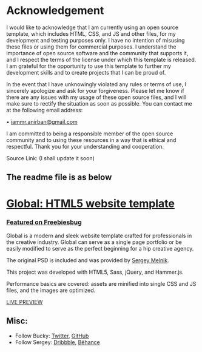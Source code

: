 # Acknowledgement   

I would like to acknowledge that I am currently using an open source template, which includes HTML, CSS, and JS and other files, for my development and testing purposes only. I have no intention of misusing these files or using them for commercial purposes. I understand the importance of open source software and the community that supports it, and I respect the terms of the license under which this template is released. I am grateful for the opportunity to use this template to further my development skills and to create projects that I can be proud of.


In the event that I have unknowingly violated any rules or terms of use, I sincerely apologize and ask for your forgiveness. Please let me know if there are any issues with my usage of these open source files, and I will make sure to rectify the situation as soon as possible. You can contact me at the following email address: 

• iammr.anirban@gmail.com

 I am committed to being a responsible member of the open source community and to using these resources in a way that is ethical and respectful. Thank you for your understanding and cooperation.

Source Link: (I shall update it soon)

## The readme file is as below

# [Global: HTML5 website template](http://buckymaler.com/global)

### [Featured on Freebiesbug](http://freebiesbug.com/psd-freebies/global-futuristic-one-page-portfolio-psd-html/)

Global is a modern and sleek website template crafted for professionals in the creative industry. Global can serve as a single page portfolio or be easily modified to serve as the perfect beginning for a hip creative agency.

The original PSD is included and was provided by [Sergey Melnik](https://www.behance.net/SergeyMelnik).

This project was developed with HTML5, Sass, jQuery, and Hammer.js.

Performance basics are covered: assets are minified into single CSS and JS files, and the images are optimized.

[LIVE PREVIEW](http://buckymaler.com/global)

## Misc:

* Follow Bucky: [Twitter](https://twitter.com/BuckyMaler), [GitHub](https://github.com/BuckyMaler)
* Follow Sergey: [Dribbble](https://dribbble.com/sergeymelnik), [Bēhance](https://www.behance.net/SergeyMelnik)

